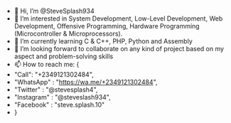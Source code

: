 - 👋 Hi, I’m @SteveSplash934
- 👀 I’m interested in System Development, Low-Level Development, Web Development, Offensive Programming, Hardware Programming (Microcontroller & Microprocessors).
- 🌱 I’m currently learning C & C++, PHP, Python and Assembly
- 💞️ I’m looking forward to collaborate on any kind of project based on my aspect and problem-solving skills
- 📫 How to reach me: { 
- "Call": "+2349121302484", 
- "WhatsApp" : "https://wa.me/+2349121302484", 
- "Twitter" : "@stevesplash4", 
- "Instagram" : "@steveslash934", 
- "Facebook" : "steve.splash.10"
- }

<!---
SteveSplash934/SteveSplash934 is a ✨ special ✨ repository because its `README.md` (this file) appears on your GitHub profile.
You can click the Preview link to take a look at your changes.
--->
